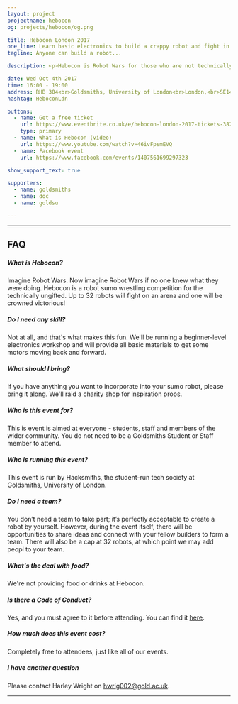```yaml
---
layout: project
projectname: hebocon
og: projects/hebocon/og.png

title: Hebocon London 2017
one_line: Learn basic electronics to build a crappy robot and fight in a crappy Robot Wars style battle! Absolutely no skill needed.
tagline: Anyone can build a robot...

description: <p>Hebocon is Robot Wars for those who are not technically gifted. Crappy robots that can just barely move will somehow manage to engage in odd, awkward battles. Bring along a robot or just come and watch.</p><p>Last year we ran London's first Hebocon, and now we're back for another!</p><p>We'll be providing a beginner-level electronics workshop and basic kit required, but feel free to bring your own or additional props (lamps, balls, robot toy dogs etc).

date: Wed Oct 4th 2017
time: 16:00 - 19:00
address: RHB 304<br>Goldsmiths, University of London<br>London,<br>SE14 6AD
hashtag: HeboconLdn

buttons:
  - name: Get a free ticket
    url: https://www.eventbrite.co.uk/e/hebocon-london-2017-tickets-38254682786
    type: primary
  - name: What is Hebocon (video)
    url: https://www.youtube.com/watch?v=46ivFpsmEVQ
  - name: Facebook event
    url: https://www.facebook.com/events/1407561699297323

show_support_text: true

supporters:
  - name: goldsmiths
  - name: doc
  - name: goldsu

---
```


<hr>
<section class="project-faq">
  <div class="container">
    <h2>FAQ</h2>
    <div class="row">
      <div class="col-md-4">
        <div class="text-block">
          <h5>What is Hebocon?</h5>
          <p>Imagine Robot Wars. Now imagine Robot Wars if no one knew what they were doing. Hebocon is a robot sumo wrestling competition for the technically ungifted. Up to 32 robots will fight on an arena and one will be crowned victorious!</p>
        </div>
        <div class="text-block">
          <h5>Do I need any skill?</h5>
          <p>Not at all, and that's what makes this fun. We'll be running a beginner-level electronics workshop and will provide all basic materials to get some motors moving back and forward.</p>
        </div>
        <div class="text-block">
          <h5>What should I bring?</h5>
          <p>If you have anything you want to incorporate into your sumo robot, please bring it along. We'll raid a charity shop for inspiration props.</p>
        </div>
      </div>
      <div class="col-md-4">
        <div class="text-block">
          <h5>Who is this event for?</h5>
          <p>This is event is aimed at everyone - students, staff and members of the wider community. You do not need to be a Goldsmiths Student or Staff member to attend.</p>
        </div>
        <div class="text-block">
          <h5>Who is running this event?</h5>
          <p>This event is run by Hacksmiths, the student-run tech society at Goldsmiths, University of London.</p>
        </div>
        <div class="text-block">
          <h5>Do I need a team?</h5>
          <p>You don’t need a team to take part; it’s perfectly acceptable to create a robot by yourself. However, during the event itself, there will be opportunities to share ideas and connect with your fellow builders to form a team. There will also be a cap at 32 robots, at which point we may add peopl to your team.</p>
        </div>
      </div>
      <div class="col-md-4">
        <div class="text-block">
          <h5>What's the deal with food?</h5>
          <p>We're not providing food or drinks at Hebocon.</p>
        </div>
        <div class="text-block">
          <h5>Is there a Code of Conduct?</h5>
          <p>Yes, and you must agree to it before attending. You can find it <a href="https://github.com/hacksmiths/code-of-conduct">here</a>.</p>
        </div>
        <div class="text-block">
          <h5>How much does this event cost?</h5>
          <p>Completely free to attendees, just like all of our events.</p>
        </div>
        <div class="text-block">
          <h5>I have another question</h5>
          <p>Please contact Harley Wright on <a href="mailto:hwrig002@gold.ac.uk">hwrig002@gold.ac.uk</a>.</p>
        </div>
      </div>
    </div>
  </div>
</section>
<hr>

